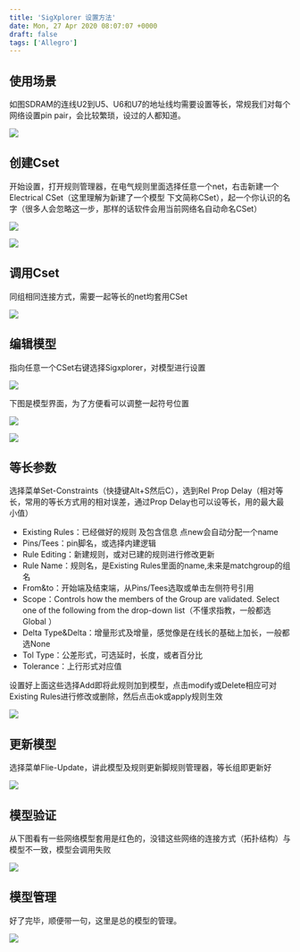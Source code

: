 ```yaml
---
title: 'SigXplorer 设置方法'
date: Mon, 27 Apr 2020 08:07:07 +0000
draft: false
tags: ['Allegro']
---
```


使用场景
----

如图SDRAM的连线U2到U5、U6和U7的地址线均需要设置等长，常规我们对每个网络设置pin pair，会比较繁琐，设过的人都知道。

![](http://a1024.synology.me:222/images/blog2022/1.jpg)

创建Cset
------

开始设置，打开规则管理器，在电气规则里面选择任意一个net，右击新建一个Electrical CSet（这里理解为新建了一个模型 下文简称CSet），起一个你认识的名字（很多人会忽略这一步，那样的话软件会用当前网络名自动命名CSet）

![](http://a1024.synology.me:222/images/blog2022/2.jpg)

![](http://a1024.synology.me:222/images/blog2022/3.jpg)

调用Cset
------

同组相同连接方式，需要一起等长的net均套用CSet

![](http://a1024.synology.me:222/images/blog2022/4.jpg)

编辑模型
----

指向任意一个CSet右键选择Sigxplorer，对模型进行设置

![](http://a1024.synology.me:222/images/blog2022/5.jpg)

下图是模型界面，为了方便看可以调整一起符号位置

![](http://a1024.synology.me:222/images/blog2022/6.jpg)

![](http://a1024.synology.me:222/images/blog2022/7.jpg)

等长参数
----

选择菜单Set-Constraints（快捷键Alt+S然后C），选到Rel Prop Delay（相对等长，常用的等长方式用的相对误差，通过Prop Delay也可以设等长，用的最大最小值）

*   Existing Rules：已经做好的规则 及包含信息 点new会自动分配一个name
*   Pins/Tees：pin脚名，或选择内建逻辑
*   Rule Editing：新建规则，或对已建的规则进行修改更新
*   Rule Name：规则名，是Existing Rules里面的name,未来是matchgroup的组名
*   From&to：开始端及结束端，从Pins/Tees选取或单击左侧符号引用
*   Scope：Controls how the members of the Group are validated. Select one of the following from the drop-down list（不懂求指教，一般都选Global ）
*   Delta Type&Delta：增量形式及增量，感觉像是在线长的基础上加长，一般都选None
*   Tol Type：公差形式，可选延时，长度，或者百分比
*   Tolerance：上行形式对应值

设置好上面这些选择Add即将此规则加到模型，点击modify或Delete相应可对Existing Rules进行修改或删除，然后点击ok或apply规则生效

![](http://a1024.synology.me:222/images/blog2022/8.jpg)

更新模型
----

选择菜单Flie-Update，讲此模型及规则更新脚规则管理器，等长组即更新好

![](http://a1024.synology.me:222/images/blog2022/9.jpg)

模型验证
----

从下图看有一些网络模型套用是红色的，没错这些网络的连接方式（拓扑结构）与模型不一致，模型会调用失败

![](http://a1024.synology.me:222/images/blog2022/10.jpg)

模型管理
----

好了完毕，顺便带一句，这里是总的模型的管理。

![](http://a1024.synology.me:222/images/blog2022/11.jpg)